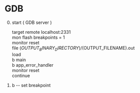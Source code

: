 GDB
===

0. start ( GDB server )

    target remote localhost:2331    
    mon flash breakpoints = 1       
    monitor reset                   
    file $(OUTPUT_BINARY_DIRECTORY)/$(OUTPUT_FILENAME).out  
    load                            
    b main                          
    b app_error_handler             
    monitor reset                   
    continue

1. b -- set breakpoint
